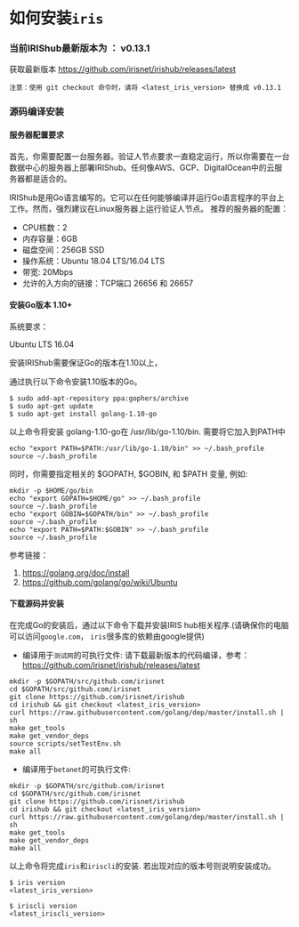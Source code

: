 # 如何安装`iris`

### 当前IRIShub最新版本为 ： v0.13.1
获取最新版本 https://github.com/irisnet/irishub/releases/latest
```
注意：使用 git checkout 命令时，请将 <latest_iris_version> 替换成 v0.13.1
```

### 源码编译安装

#### 服务器配置要求

首先，你需要配置一台服务器。验证人节点要求一直稳定运行，所以你需要在一台数据中心的服务器上部署IRIShub。任何像AWS、GCP、DigitalOcean中的云服务器都是适合的。

IRIShub是用Go语言编写的。它可以在任何能够编译并运行Go语言程序的平台上工作。然而，强烈建议在Linux服务器上运行验证人节点。
推荐的服务器的配置：

* CPU核数：2
* 内存容量：6GB
* 磁盘空间：256GB SSD
* 操作系统：Ubuntu 18.04 LTS/16.04 LTS
* 带宽: 20Mbps
* 允许的入方向的链接：TCP端口 26656 和 26657


#### 安装Go版本 1.10+ 


系统要求：

Ubuntu LTS 16.04


安装IRIShub需要保证Go的版本在1.10以上，

通过执行以下命令安装1.10版本的Go。

```
$ sudo add-apt-repository ppa:gophers/archive
$ sudo apt-get update
$ sudo apt-get install golang-1.10-go
```

以上命令将安装 golang-1.10-go在 /usr/lib/go-1.10/bin. 需要将它加入到PATH中

```
echo "export PATH=$PATH:/usr/lib/go-1.10/bin" >> ~/.bash_profile
source ~/.bash_profile
```

同时，你需要指定相关的 $GOPATH, $GOBIN, 和 $PATH 变量, 例如:

```
mkdir -p $HOME/go/bin
echo "export GOPATH=$HOME/go" >> ~/.bash_profile
source ~/.bash_profile
echo "export GOBIN=$GOPATH/bin" >> ~/.bash_profile
source ~/.bash_profile
echo "export PATH=$PATH:$GOBIN" >> ~/.bash_profile
source ~/.bash_profile
```

参考链接：

1. https://golang.org/doc/install
2. https://github.com/golang/go/wiki/Ubuntu



#### 下载源码并安装


在完成Go的安装后，通过以下命令下载并安装IRIS hub相关程序.(请确保你的电脑可以访问`google.com`， `iris`很多库的依赖由google提供)

* 编译用于`测试网`的可执行文件:
请下载最新版本的代码编译，参考：https://github.com/irisnet/irishub/releases/latest
```
mkdir -p $GOPATH/src/github.com/irisnet
cd $GOPATH/src/github.com/irisnet
git clone https://github.com/irisnet/irishub
cd irishub && git checkout <latest_iris_version>
curl https://raw.githubusercontent.com/golang/dep/master/install.sh | sh
make get_tools
make get_vendor_deps
source scripts/setTestEnv.sh
make all
```

* 编译用于`betanet`的可执行文件:
```
mkdir -p $GOPATH/src/github.com/irisnet
cd $GOPATH/src/github.com/irisnet
git clone https://github.com/irisnet/irishub
cd irishub && git checkout <latest_iris_version>
curl https://raw.githubusercontent.com/golang/dep/master/install.sh | sh
make get_tools
make get_vendor_deps
make all
```

以上命令将完成`iris`和`iriscli`的安装. 若出现对应的版本号则说明安装成功。

```
$ iris version
<latest_iris_version>
    
$ iriscli version
<latest_iriscli_version>
```
